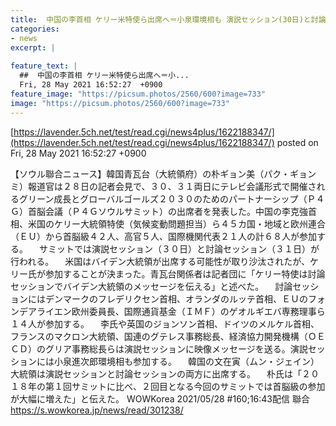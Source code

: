 ```yaml
---
title:  中国の李首相 ケリー米特使ら出席へ＝小泉環境相も 演説セッション(30日)と討論セッション(31日)が行われる   
categories:
- news
excerpt: |
  
feature_text: |
  ##  中国の李首相 ケリー米特使ら出席へ＝小...
  Fri, 28 May 2021 16:52:27  +0900
feature_image: "https://picsum.photos/2560/600?image=733"
image: "https://picsum.photos/2560/600?image=733"
---
```


[https://lavender.5ch.net/test/read.cgi/news4plus/1622188347/](https://lavender.5ch.net/test/read.cgi/news4plus/1622188347/)
posted on Fri, 28 May 2021 16:52:27  +0900

<!--more-->

【ソウル聯合ニュース】韓国青瓦台（大統領府）の朴ギョン美（パク・ギョンミ）報道官は２８日の記者会見で、３０、３１両日にテレビ会議形式で開催されるグリーン成長とグローバルゴールズ２０３０のためのパートナーシップ（Ｐ４Ｇ）首脳会議（Ｐ４Ｇソウルサミット）の出席者を発表した。中国の李克強首相、米国のケリー大統領特使（気候変動問題担当）ら４５カ国・地域と欧州連合（ＥＵ）から首脳級４２人、高官５人、国際機関代表２１人の計６８人が参加する。 　サミットでは演説セッション（３０日）と討論セッション（３１日）が行われる。 　米国はバイデン大統領が出席する可能性が取り沙汰されたが、ケリー氏が参加することが決まった。青瓦台関係者は記者団に「ケリー特使は討論セッションでバイデン大統領のメッセージを伝える」と述べた。 　討論セッションにはデンマークのフレデリクセン首相、オランダのルッテ首相、ＥＵのフォンデアライエン欧州委員長、国際通貨基金（ＩＭＦ）のゲオルギエバ専務理事ら１４人が参加する。 　李氏や英国のジョンソン首相、ドイツのメルケル首相、フランスのマクロン大統領、国連のグテレス事務総長、経済協力開発機構（ＯＥＣＤ）のグリア事務総長らは演説セッションに映像メッセージを送る。演説セッションには小泉進次郎環境相も参加する。 　韓国の文在寅（ムン・ジェイン）大統領は演説セッションと討論セッションの両方に出席する。 　朴氏は「２０１８年の第１回サミットに比べ、２回目となる今回のサミットでは首脳級の参加が大幅に増えた」と伝えた。 WOWKorea 2021/05/28 #160;16:43配信 聯合 https://s.wowkorea.jp/news/read/301238/
